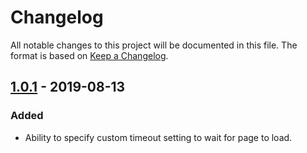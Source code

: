 # Changelog

All notable changes to this project will be documented in this file.
The format is based on [Keep a Changelog](https://keepachangelog.com/en/1.0.0/).

## [1.0.1](https://github.com/FireBlinkLTD/fbl-plugins-html-to-pdf/releases/tag/1.0.1) - 2019-08-13

### Added

- Ability to specify custom timeout setting to wait for page to load.
